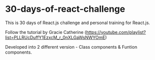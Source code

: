 # 30-days-of-react-challenge
This is 30 days of React.js challenge and personal training for React.js.

Follow the tutorial by Gracie Catherine (https://youtube.com/playlist?list=PLLRUcDuffY1EzxcM_r_0nXLGaWsNWYOmE)

Developed into 2 different version - Class components & Funtion components.